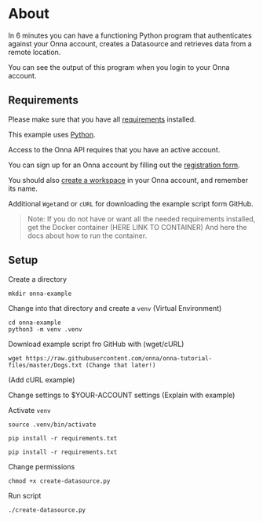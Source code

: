 # About

In 6 minutes you can have a functioning Python program that authenticates against your Onna account,
creates a Datasource and retrieves data from a remote location.

You can see the output of this program when you login to your Onna account.

## Requirements

Please make sure that you have all [requirements](https://developers.onna.com/install.html "Link to requirements") installed.

This example uses [Python](https://www.python.org/downloads/release/python-380/ "Official Python 3.8").

Access to the Onna API requires that you have an active account.

You can sign up for an Onna account by filling out the [registration form](https://register.onna.com/signup?trial=true "Onna trial account registration").

You should also [create a workspace](https://support.onna.com/en/articles/1151536-how-to-create-a-workspace "How to create a workspace") in your Onna account, and remember its name.

Additional `Wget`and or `cURL` for downloading the example script form GitHub.

> Note: If you do not have or want all the needed requirements installed, get the Docker container (HERE LINK TO CONTAINER)
> And here the docs about how to run the container.

## Setup

Create a directory

```shell
mkdir onna-example
````

Change into that directory and create a `venv` (Virtual Environment)

```shell
cd onna-example
python3 -m venv .venv
```
Download example script fro GitHub with (wget/cURL)

```shell
wget https://raw.githubusercontent.com/onna/onna-tutorial-files/master/Dogs.txt (Change that later!)
```

(Add cURL example)

Change settings to $YOUR-ACCOUNT settings (Explain with example)

Activate `venv`

```shell
source .venv/bin/activate
````

`pip install -r requirements.txt`

```shell
pip install -r requirements.txt
```

Change permissions

```shell
chmod +x create-datasource.py
````

Run script

```shell
./create-datasource.py
```